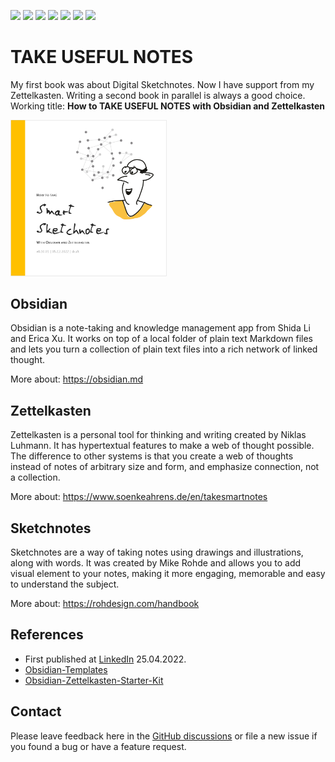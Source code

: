 ![](https://badgen.net/github/release/groepl/Smart-Sketchnotes/?icon=github) 
![](https://badgen.net/github/releases/groepl/Smart-Sketchnotes/?icon=github) 
![](https://badgen.net/github/watchers/groepl/Smart-Sketchnotes/?icon=github) 
![](https://badgen.net/github/stars/groepl/Smart-Sketchnotes?icon=github) 
![](https://badgen.net/mastodon/follow/groepl@darmstadt.social?icon=github) 
![](https://badgen.net/twitter/follow/groepl?icon=twitter) 
![](https://badgen.net/github/license/groepl/Smart-Sketchnotes/)

# TAKE USEFUL NOTES
My first book was about Digital Sketchnotes. Now I have support from my Zettelkasten. Writing a second book in parallel is always a good choice. Working title:
**How to TAKE USEFUL NOTES with Obsidian and Zettelkasten**

<img src="/Visuals/Cover - e1.png" width="250" />

## Obsidian
Obsidian is a note-taking and knowledge management app from Shida Li and Erica Xu. It works on top of a local folder of plain text Markdown files and lets you turn a collection of plain text files into a rich network of linked thought.

More about: https://obsidian.md

## Zettelkasten
Zettelkasten is a personal tool for thinking and writing created by Niklas Luhmann. It has hypertextual features to make a web of thought possible. The difference to other systems is that you create a web of thoughts instead of notes of arbitrary size and form, and emphasize connection, not a collection.

More about: https://www.soenkeahrens.de/en/takesmartnotes

## Sketchnotes
Sketchnotes are a way of taking notes using drawings and illustrations, along with words. It was created by Mike Rohde and allows you to add visual element to your notes, making it more engaging, memorable and easy to understand the subject.

More about: https://rohdesign.com/handbook

## References
- First published at [LinkedIn](https://www.linkedin.com/posts/groepl_networked-thinking-with-smart-sketchnotes-activity-6924654277005086720-B1xz) 25.04.2022.
- [Obsidian-Templates](https://github.com/groepl/Obsidian-Templates)
- [Obsidian-Zettelkasten-Starter-Kit](https://github.com/groepl/Obsidian-Zettelkasten-Starter-Kit)

## Contact
Please leave feedback here in the [GitHub discussions](https://github.com/groepl/Smart-Sketchnotes/discussions/) or file a new issue if you found a bug or have a feature request.
